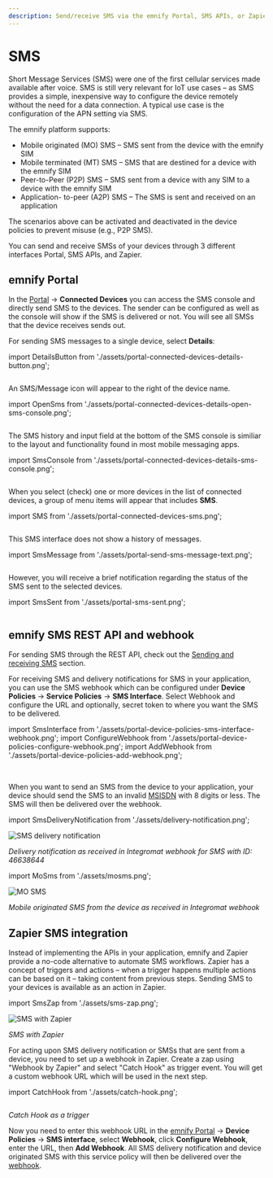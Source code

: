 ```yaml
---
description: Send/receive SMS via the emnify Portal, SMS APIs, or Zapier
---
```

# SMS

Short Message Services (SMS) were one of the first cellular services made available after voice.
SMS is still very relevant for IoT use cases – as SMS provides a simple, inexpensive way to configure the device remotely without the need for a data connection.
A typical use case is the configuration of the APN setting via SMS.

The emnify platform supports:

- Mobile originated (MO) SMS – SMS sent from the device with the emnify SIM
- Mobile terminated (MT) SMS – SMS that are destined for a device with the emnify SIM
- Peer-to-Peer (P2P) SMS – SMS sent from a device with any SIM to a device with the emnify SIM
- Application- to-peer (A2P) SMS – The SMS is sent and received on an application

The scenarios above can be activated and deactivated in the device policies to prevent misuse (e.g., P2P SMS).

You can send and receive SMSs of your devices through 3 different interfaces Portal, SMS APIs, and Zapier.

<!--  
![sms options](assets/sms_options.png)  
*SMS interfaces*
-->

## emnify Portal

In the [Portal](https://portal.emnify.com/) → **Connected Devices** you can access the SMS console and directly send SMS to the devices. 
The sender can be configured as well as the console will show if the SMS is delivered or not.
You will see all SMSs that the device receives sends out.

For sending SMS messages to a single device, select **Details**:

import DetailsButton from './assets/portal-connected-devices-details-button.png';

<div class="medium-zoom-image">
   <img src={DetailsButton} style={{width:1027}} alt="" />
</div>


An SMS/Message icon will appear to the right of the device name.

import OpenSms from './assets/portal-connected-devices-details-open-sms-console.png';

<img src={OpenSms} style={{width:350}} alt="" />

The SMS history and input field at the bottom of the SMS console is similiar to the layout and functionality found in most mobile messaging apps.

import SmsConsole from './assets/portal-connected-devices-details-sms-console.png';

<img src={SmsConsole} style={{width:575}} alt="" />

When you select (check) one or more devices in the list of connected devices, a group of menu items will appear that includes **SMS**.

import SMS from './assets/portal-connected-devices-sms.png';



<div class="medium-zoom-image">
   <img src={SMS} style={{width:1027}} alt="" />
</div>

This SMS interface does not show a history of messages.

import SmsMessage from './assets/portal-send-sms-message-text.png';

<img src={SmsMessage} style={{width:496}} alt="" />

However, you will receive a brief notification regarding the status of the SMS sent to the selected devices.

import SmsSent from './assets/portal-sms-sent.png';

<img src={SmsSent} style={{width:762}} alt="" />


## emnify SMS REST API and webhook

For sending SMS through the REST API, check out the [Sending and receiving SMS](#_sending_and_receiving_sms) section.

For receiving SMS and delivery notifications for SMS in your application, you can use the SMS webhook which can be configured under **Device Policies** → **Service Policies** → **SMS Interface**.
Select Webhook and configure the URL and optionally, secret token to where you want the SMS to be delivered.

import SmsInterface from './assets/portal-device-policies-sms-interface-webhook.png';
import ConfigureWebhook from './assets/portal-device-policies-configure-webhook.png';
import AddWebhook from './assets/portal-device-policies-add-webhook.png';

<div class="medium-zoom-image">
   <img src={SmsInterface} style={{width:800}} alt="" />
</div>
<img src={ConfigureWebhook} style={{width:399}} alt="" />
<img src={AddWebhook} style={{width:856}} alt="" />


When you want to send an SMS from the device to your application, your device should send the SMS to an invalid [MSISDN](#msisdn) with 8 digits or less.
The SMS will then be delivered over the webhook.

import SmsDeliveryNotification from './assets/delivery-notification.png';

<img src={SmsDeliveryNotification} style={{width:400}} alt="SMS delivery notification" />

*Delivery notification as received in Integromat webhook for SMS with ID: 46638644*


import MoSms from './assets/mosms.png';

<img src={MoSms} style={{width:400}} alt="MO SMS" />

*Mobile originated SMS from the device as received in Integromat webhook*

## Zapier SMS integration

Instead of implementing the APIs in your application, emnify and Zapier provide a no-code alternative to automate SMS workflows.
Zapier has a concept of triggers and actions – when a trigger happens multiple actions can be based on it – taking content from previous steps.
Sending SMS to your devices is available as an action in Zapier.

import SmsZap from './assets/sms-zap.png';

<div class="medium-zoom-image">
  <img src={SmsZap} style={{width:400}} alt="SMS with Zapier" />
</div>

*SMS with Zapier*

For acting upon SMS delivery notification or SMSs that are sent from a device, you need to set up a webhook in Zapier.
Create a zap using "Webhook by Zapier" and select "Catch Hook" as trigger event.
You will get a custom webhook URL which will be used in the next step.

import CatchHook from './assets/catch-hook.png';

<div class="medium-zoom-image">
  <img src={CatchHook} style={{width:400}} alt="" />
</div>

*Catch Hook as a trigger*

Now you need to enter this webhook URL in the [emnify Portal](https://portal.emnify.com/) → **Device Policies** → **SMS interface**, select **Webhook**, click **Configure Webhook**, enter the URL, then **Add Webhook**.
All SMS delivery notification and device originated SMS with this service policy will then be delivered over the [webhook](#emnify-sms-rest-api-and-webhook).


